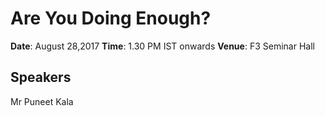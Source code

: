 # Are You Doing Enough?

**Date**: August 28,2017
**Time**: 1.30 PM IST onwards
**Venue**: F3 Seminar Hall

## Speakers

Mr Puneet Kala
